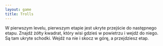 ```yaml
---
layout: game
title: Trolls
---
```


W pierwszym levelu, pierwszym etapie jest ukryte przejście do 
następnego
etapu. Znajdź żółty kwadrat, który wisi gdzieś w powietrzu i wejdź do 
niego.
Są tam ukryte schodki. Wejdź na nie i skocz w górę, a przejdziesz 
etap.
